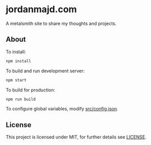 # jordanmajd.com

A metalsmith site to share my thoughts and projects.

## About

To install:

```bash
npm install
```

To build and run development server:

```bash
npm start
```

To build for production:

```bash
npm run build
```

To configure global variables, modify [src/config.json](/src/config.json).

## License

This project is licensed under MIT, for further details see [LICENSE](/LICENSE).
